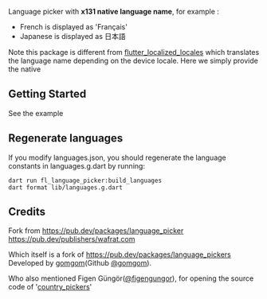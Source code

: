 Language picker with __x131 native language name__, for example : 

- French is displayed as 'Français'
- Japanese is displayed as 日本語

Note this package is different from [flutter_localized_locales](https://pub.dev/packages/flutter_localized_locales) which translates the language name depending on the device locale.
Here we simply provide the native

## Getting Started

See the example

## Regenerate languages

If you modify languages.json, you should regenerate the language constants in languages.g.dart by running:

```
dart run fl_language_picker:build_languages
dart format lib/languages.g.dart
```

## Credits

Fork from https://pub.dev/packages/language_picker
https://pub.dev/publishers/wafrat.com

Which itself is a fork of https://pub.dev/packages/language_pickers
Developed by [gomgom](https://www.gomgom.net)(Github [@gomgom](https://github.com/gomgom)).

Who also mentioned Figen Güngör([@figengungor](https://github.com/figengungor)), for opening the source code of '[country_pickers](https://pub.dartlang.org/packages/country_pickers)'
